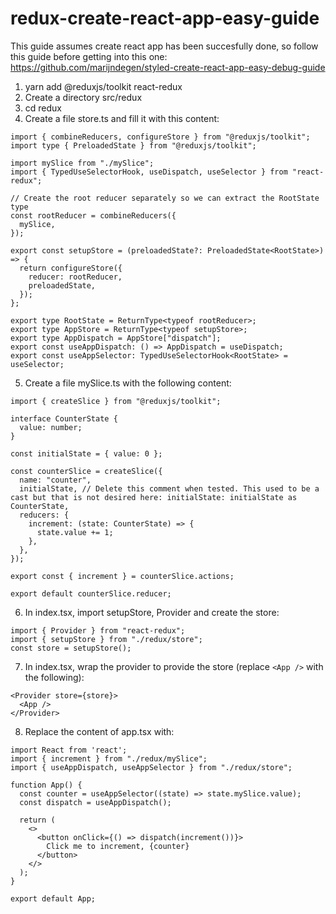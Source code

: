 # redux-create-react-app-easy-guide
This guide assumes create react app has been succesfully done, so follow this guide before getting into this one: https://github.com/marijndegen/styled-create-react-app-easy-debug-guide

1. yarn add @reduxjs/toolkit react-redux
2. Create a directory src/redux
3. cd redux
4. Create a file store.ts and fill it with this content:
```
import { combineReducers, configureStore } from "@reduxjs/toolkit";
import type { PreloadedState } from "@reduxjs/toolkit";

import mySlice from "./mySlice";
import { TypedUseSelectorHook, useDispatch, useSelector } from "react-redux";

// Create the root reducer separately so we can extract the RootState type
const rootReducer = combineReducers({
  mySlice,
});

export const setupStore = (preloadedState?: PreloadedState<RootState>) => {
  return configureStore({
    reducer: rootReducer,
    preloadedState,
  });
};

export type RootState = ReturnType<typeof rootReducer>;
export type AppStore = ReturnType<typeof setupStore>;
export type AppDispatch = AppStore["dispatch"];
export const useAppDispatch: () => AppDispatch = useDispatch;
export const useAppSelector: TypedUseSelectorHook<RootState> = useSelector;
```

5. Create a file mySlice.ts with the following content:
```
import { createSlice } from "@reduxjs/toolkit";

interface CounterState {
  value: number;
}

const initialState = { value: 0 };

const counterSlice = createSlice({
  name: "counter",
  initialState, // Delete this comment when tested. This used to be a cast but that is not desired here: initialState: initialState as CounterState,
  reducers: {
    increment: (state: CounterState) => {
      state.value += 1;
    },
  },
});

export const { increment } = counterSlice.actions;

export default counterSlice.reducer;

```
6. In index.tsx, import setupStore, Provider and create the store:
```
import { Provider } from "react-redux";
import { setupStore } from "./redux/store";
const store = setupStore();
```
7. In index.tsx, wrap the provider to provide the store (replace `<App />` with the following):
```
<Provider store={store}>
  <App />
</Provider>
```
8. Replace the content of app.tsx with:
```
import React from 'react';
import { increment } from "./redux/mySlice";
import { useAppDispatch, useAppSelector } from "./redux/store";

function App() {
  const counter = useAppSelector((state) => state.mySlice.value);
  const dispatch = useAppDispatch();

  return (
    <>
      <button onClick={() => dispatch(increment())}>
        Click me to increment, {counter}
      </button>
    </>
  );
}

export default App;
```
